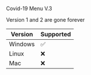  Covid-19 Menu V.3
 
 Version 1 and 2 are gone forever
 
| Version | Supported          |
| ------- | ------------------ |
| Windows | :white_check_mark: |
| Linux   | :x:                |
| Mac     | :x:                |
 
